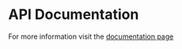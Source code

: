 # API Documentation

For more information visit the [documentation page](https://documenter.getpostman.com/view/4425953/2s9Y5bQgpV)